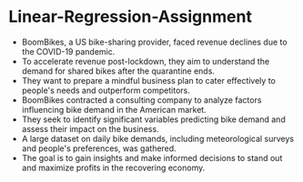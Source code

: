# Linear-Regression-Assignment

- BoomBikes, a US bike-sharing provider, faced revenue declines due to the COVID-19 pandemic.
- To accelerate revenue post-lockdown, they aim to understand the demand for shared bikes after the quarantine ends.
- They want to prepare a mindful business plan to cater effectively to people's needs and outperform competitors.
- BoomBikes contracted a consulting company to analyze factors influencing bike demand in the American market.
- They seek to identify significant variables predicting bike demand and assess their impact on the business.
- A large dataset on daily bike demands, including meteorological surveys and people's preferences, was gathered.
- The goal is to gain insights and make informed decisions to stand out and maximize profits in the recovering economy.
